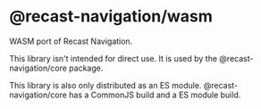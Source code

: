 # @recast-navigation/wasm

WASM port of Recast Navigation.

This library isn't intended for direct use. It is used by the @recast-navigation/core package.

This library is also only distributed as an ES module. @recast-navigation/core has a CommonJS build and a ES module build.
